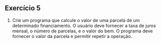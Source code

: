 ## Exercício 5

1. Crie um programa que calcule o valor de uma parcela de um determinado financiamento. O usuário deve fornecer a taxa de juros mensal, o número de parcelas, e o valor do bem. O programa deve fornecer o valor da parcela e permitir repetir a operação.
